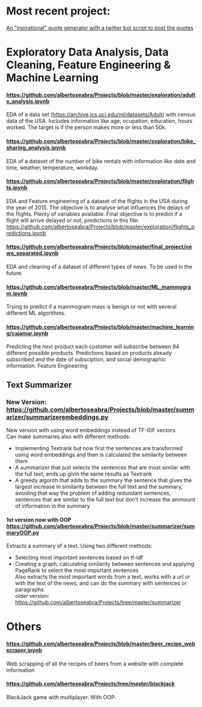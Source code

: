 # Most recent project:
[An "inpirational" quote generator with a twitter bot script to post the quotes](https://github.com/albertoseabra/quotes_generator_twitter)

# Exploratory Data Analysis, Data Cleaning, Feature Engineering & Machine Learning
#### https://github.com/albertoseabra/Projects/blob/master/exploration/adults_analysis.ipynb
EDA of a data set (https://archive.ics.uci.edu/ml/datasets/Adult) with census data of the USA. Includes information like age, 
ocupation, education, hours worked. The target is if the person makes more or less than 50k. 

#### https://github.com/albertoseabra/Projects/blob/master/exploration/bike_sharing_analysis.ipynb
EDA of a dataset of the number of bike rentals with information like date and time, weather, temperature, workday.

#### https://github.com/albertoseabra/Projects/blob/master/exploration/flights.ipynb
EDA and Feature engineering of a dataset of the flights in the USA during the year of 2015. The objective is to analyse what influences
the delays of the flights. Plenty of variables available.
Final objective is to predict if a flight will arrive delayed or not, predictions in this file:
https://github.com/albertoseabra/Projects/blob/master/exploration/flights_predictions.ipynb

#### https://github.com/albertoseabra/Projects/blob/master/final_project/news_separated.ipynb
EDA and cleaning of a dataset of different types of news. To be used in the future.

#### https://github.com/albertoseabra/Projects/blob/master/ML_mammogram.ipynb
Trying to predict if a mammogram mass is benign or not with several different ML algorithms.

#### https://github.com/albertoseabra/Projects/blob/master/machine_learning/cajamar.ipynb
Predicting the next product each customer will subscribe between 94 different possible products.
Predictions based on products already subscribed and the date of subsciption, and social demographic information.
Feature Engineering

## Text Summarizer
### New Version: https://github.com/albertoseabra/Projects/blob/master/summarizer/summarizerembeddings.py
New version with using word embeddings instead of TF-IDF vectors   
Can make summaries also with different methods:
+ Implementing Textrank but now first the sentences are transformed using word embeddings and then is calculated the similarity between them
+ A summarizer that just selects the sentences that are most similar with the full text, ends up givin the same results as Textrank
+ A greedy algorith that adds to the summary the sentence that gives the largest increase in similarity between the full text and the summary, avoiding that way the problem of adding redundant sentences, sentences that are similar to the full text but don't increase the ammount of information in the summary

#### 1st version now with OOP https://github.com/albertoseabra/Projects/blob/master/summarizer/summaryOOP.py

Extracts a summary of a text. Using two different methods:  
  - Selecting most important sentences based on tf-idf    
  - Creating a graph, calculating similarity between sentences and applying PageRank to select the most important sentences   
Also extracts the most important words from a text, works with a url or with the text of the news, and can do the summary with sentences or paragraphs.   
older version: https://github.com/albertoseabra/Projects/tree/master/summarizer


# Others
#### https://github.com/albertoseabra/Projects/blob/master/beer_recipe_webscraper.ipynb
Web scrapping of all the recipes of beers from a website with complete information


#### https://github.com/albertoseabra/Projects/tree/master/blackjack
BlackJack game with multiplayer. With OOP.
